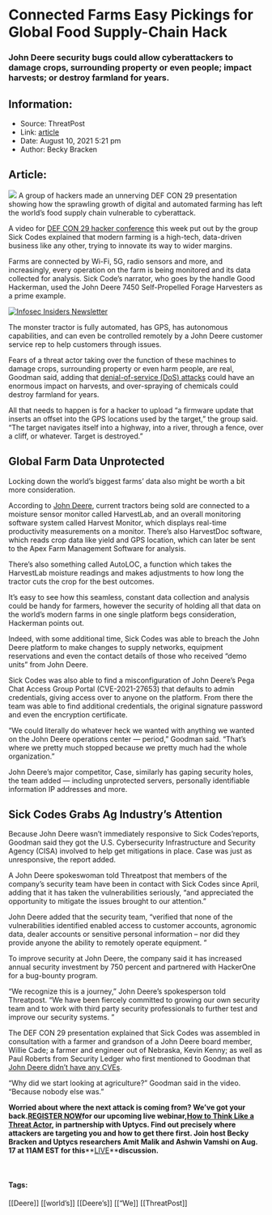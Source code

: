 # Connected Farms Easy Pickings for Global Food Supply-Chain Hack
### John Deere security bugs could allow cyberattackers to damage crops, surrounding property or even people; impact harvests; or destroy farmland for years.

## Information:
+ Source: ThreatPost
+ Link: [article](https://kasperskycontenthub.com/threatpost-global/?p=168547)
+ Date: August 10, 2021  5:21 pm
+ Author: Becky Bracken


## Article:
![](https://media.threatpost.com/wp-content/uploads/sites/103/2021/08/10171830/john-deere-1-e1628630327291.jpg)
A group of hackers made an unnerving DEF CON 29 presentation showing how the sprawling growth of digital and automated farming has left the world’s food supply chain vulnerable to cyberattack.


A video for [DEF CON 29 hacker conference](https://threatpost.com/punkspider-def-con-debate/168223/) this week put out by the group Sick Codes explained that modern farming is a high-tech, data-driven business like any other, trying to innovate its way to wider margins.


Farms are connected by Wi-Fi, 5G, radio sensors and more, and increasingly, every operation on the farm is being monitored and its data collected for analysis. Sick Code’s narrator, who goes by the handle Good Hackerman, used the John Deere 7450 Self-Propelled Forage Harvesters as a prime example.


[![Infosec Insiders Newsletter](https://media.threatpost.com/wp-content/uploads/sites/103/2021/07/10165815/infosec_insiders_in_article_promo.png)](https://threatpost.com/infosec-insider-subscription-page/)


The monster tractor is fully automated, has GPS, has autonomous capabilities, and can even be controlled remotely by a John Deere customer service rep to help customers through issues.


Fears of a threat actor taking over the function of these machines to damage crops, surrounding property or even harm people, are real, Goodman said, adding that [denial-of-service (DoS) attacks](https://threatpost.com/auth-bypass-bug-routers-exploited/168491/) could have an enormous impact on harvests, and over-spraying of chemicals could destroy farmland for years.


All that needs to happen is for a hacker to upload “a firmware update that inserts an offset into the GPS locations used by the target,” the group said. “The target navigates itself into a highway, into a river, through a fence, over a cliff, or whatever. Target is destroyed.”


**Global Farm Data Unprotected**
--------------------------------


Locking down the world’s biggest farms’ data also might be worth a bit more consideration.


According to [John Deere](https://www.global-equipment.com/pub/media/wysiwyg/download/John%20Deere%207250-7350-7450-7550-7750-7950%20brochure%20USA.pdf), current tractors being sold are connected to a moisture sensor monitor called HarvestLab, and an overall monitoring software system called Harvest Monitor, which displays real-time productivity measurements on a monitor. There’s also HarvestDoc software, which reads crop data like yield and GPS location, which can later be sent to the Apex Farm Management Software for analysis.


There’s also something called AutoLOC, a function which takes the HarvestLab moisture readings and makes adjustments to how long the tractor cuts the crop for the best outcomes.


It’s easy to see how this seamless, constant data collection and analysis could be handy for farmers, however the security of holding all that data on the world’s modern farms in one single platform begs consideration, Hackerman points out.


Indeed, with some additional time, Sick Codes was able to breach the John Deere platform to make changes to supply networks, equipment reservations and even the contact details of those who received “demo units” from John Deere.


Sick Codes was also able to find a misconfiguration of John Deere’s Pega Chat Access Group Portal (CVE-2021-27653) that defaults to admin credentials, giving access over to anyone on the platform. From there the team was able to find additional credentials, the original signature password and even the encryption certificate.


“We could literally do whatever heck we wanted with anything we wanted on the John Deere operations center — period,” Goodman said. “That’s where we pretty much stopped because we pretty much had the whole organization.”


John Deere’s major competitor, Case, similarly has gaping security holes, the team added — including unprotected servers, personally identifiable information IP addresses and more.


**Sick Codes Grabs Ag Industry’s Attention**
--------------------------------------------


Because John Deere wasn’t immediately responsive to Sick Codes’reports, Goodman said they got the U.S. Cybersecurity Infrastructure and Security Agency (CISA) involved to help get mitigations in place. Case was just as unresponsive, the report added.


A John Deere spokeswoman told Threatpost that members of the company’s security team have been in contact with Sick Codes since April, adding that it has taken the vulnerabilities seriously, “and appreciated the opportunity to mitigate the issues brought to our attention.”


John Deere added that the security team, “verified that none of the vulnerabilities identified enabled access to customer accounts, agronomic data, dealer accounts or sensitive personal information – nor did they provide anyone the ability to remotely operate equipment. ”


To improve security at John Deere, the company said it has increased annual security investment by 750 percent and partnered with HackerOne for a bug-bounty program.


“We recognize this is a journey,” John Deere’s spokesperson told Threatpost. “We have been fiercely committed to growing our own security team and to work with third party security professionals to further test and improve our security systems. ”


The DEF CON 29 presentation explained that Sick Codes was assembled in consultation with a farmer and grandson of a John Deere board member, Willie Cade; a farmer and engineer out of Nebraska, Kevin Kenny; as well as Paul Roberts from Security Ledger who first mentioned to Goodman that [John Deere didn’t have any CVEs](https://securityledger.com/2021/08/def-con-security-holes-in-deere-case-ih-shine-spotlight-on-agriculture-cyber-risk/).


“Why did we start looking at agriculture?” Goodman said in the video. “Because nobody else was.”


**Worried about where the next attack is coming from? We’ve got your back.****[REGISTER NOW](https://threatpost.com/webinars/how-to-think-like-a-threat-actor/?utm_source=ART&utm_medium=ART&utm_campaign=August_Uptycs_Webinar)****for our upcoming live webinar,****[How to Think Like a Threat Actor](https://threatpost.com/webinars/how-to-think-like-a-threat-actor/?utm_source=ART&utm_medium=ART&utm_campaign=August_Uptycs_Webinar)****, in partnership with Uptycs. Find out precisely where attackers are targeting you and how to get there first. Join host Becky Bracken and Uptycs researchers Amit Malik and Ashwin Vamshi on Aug. 17 at 11AM EST for this****[LIVE](https://threatpost.com/webinars/how-to-think-like-a-threat-actor/?utm_source=ART&utm_medium=ART&utm_campaign=August_Uptycs_Webinar)****discussion.**


 




#### Tags:
[[Deere]] [[world’s]] [[Deere’s]] [[“We]] [[ThreatPost]]
